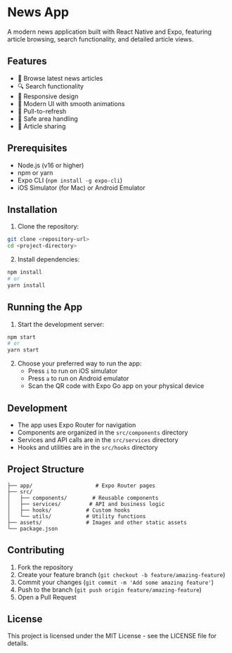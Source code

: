 # News App

A modern news application built with React Native and Expo, featuring article browsing, search functionality, and detailed article views.

## Features

- 📰 Browse latest news articles
- 🔍 Search functionality
- 📱 Responsive design
- 🎨 Modern UI with smooth animations
- 🔄 Pull-to-refresh
- 📱 Safe area handling
- 🔗 Article sharing

## Prerequisites

- Node.js (v16 or higher)
- npm or yarn
- Expo CLI (`npm install -g expo-cli`)
- iOS Simulator (for Mac) or Android Emulator

## Installation

1. Clone the repository:

```bash
git clone <repository-url>
cd <project-directory>
```

2. Install dependencies:

```bash
npm install
# or
yarn install
```

## Running the App

1. Start the development server:

```bash
npm start
# or
yarn start
```

2. Choose your preferred way to run the app:
   - Press `i` to run on iOS simulator
   - Press `a` to run on Android emulator
   - Scan the QR code with Expo Go app on your physical device

## Development

- The app uses Expo Router for navigation
- Components are organized in the `src/components` directory
- Services and API calls are in the `src/services` directory
- Hooks and utilities are in the `src/hooks` directory

## Project Structure

```
├── app/                    # Expo Router pages
├── src/
│   ├── components/        # Reusable components
│   ├── services/         # API and business logic
│   ├── hooks/           # Custom hooks
│   └── utils/           # Utility functions
├── assets/              # Images and other static assets
└── package.json
```

## Contributing

1. Fork the repository
2. Create your feature branch (`git checkout -b feature/amazing-feature`)
3. Commit your changes (`git commit -m 'Add some amazing feature'`)
4. Push to the branch (`git push origin feature/amazing-feature`)
5. Open a Pull Request

## License

This project is licensed under the MIT License - see the LICENSE file for details.
